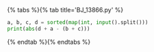 {% tabs %}{% tab title='BJ_13866.py' %}

```py
a, b, c, d = sorted(map(int, input().split()))
print(abs(d + a - (b + c)))
```

{% endtab %}{% endtabs %}
